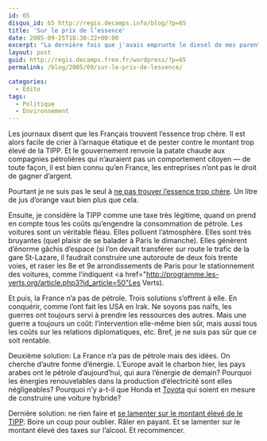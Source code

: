 ```yaml
---
id: 65
disqus_id: 65 http://regis.decamps.info/blog/?p=65
title: 'Sur le prix de l’essence'
date: 2005-09-25T18:30:22+00:00
excerpt: "La dernière fois que j'avais emprunté le diesel de mes parents, le gazole coûtait 80 cts le litre. Aujourd'hui, on a dépassé l'euro."
layout: post
guid: http://regis.decamps.free.fr/wordpress/?p=65
permalink: /blog/2005/09/sur-le-prix-de-lessence/

categories:
  - Edito
tags:
  - Politique
  - Environnement
---
```

Les journaux disent que les Français trouvent l’essence trop chère. Il est alors facile de crier à l’arnaque étatique et de pester contre le montant trop élevé de la TIPP. Et le gouvernement renvoie la patate chaude aux compagnies pétrolières qui n’auraient pas un comportement citoyen &#8212; de toute façon, il est bien connu qu’en France, les entreprises n’ont pas le droit de gagner d’argent.

Pourtant je ne suis pas le seul à [ne pas trouver l’essence trop chère](http://addelirium.blogspot.com/2005/08/hausse-des-prix-de-lessence.html). Un litre de jus d’orange vaut bien plus que cela.

Ensuite, je considère la TIPP comme une taxe très légitime, quand on prend en compte tous les coûts qu’engendre la consommation de pétrole. Les voitures sont un véritable fléau. Elles polluent l’atmosphère. Elles sont très bruyantes (quel plaisir de se balader à Paris le dimanche). Elles génèrent d’énorme gâchis d’espace (si l’on devait transférer sur route le trafic de la gare St-Lazare, il faudrait construire une autoroute de deux fois trente voies, et raser les 8e et 9e arrondissements de Paris pour le stationnement des voitures, comme l’indiquent <a href="http://programme.les-verts.org/article.php3?id_article=50"Les Verts</a>).

Et puis, la France n’a pas de pétrole. Trois solutions s’offrent à elle. En conquérir, comme l’ont fait les USA en Irak. Ne soyons pas naïfs, les guerres ont toujours servi à prendre les ressources des autres. Mais une guerre a toujours un coût: l’intervention elle-même bien sûr, mais aussi tous les coûts sur les relations diplomatiques, etc. Bref, je ne suis pas sûr que ce soit rentable.

Deuxième solution: La France n’a pas de pétrole mais des idées. On cherche d’autre forme d’énergie. L’Europe avait le charbon hier, les pays arabes ont le pétrole d’aujourd’hui, qui aura l’énergie de demain? Pourquoi les énergies renouvelables dans la production d’électricité sont elles négligeables? Pourquoi n’y a-t-il que Honda et </a>[Toyota](http://www.toyota.com/prius/) qui soient en mesure de construire une voiture hybride?

Dernière solution: ne rien faire et [se lamenter sur le montant élevé de le TIPP](http://www.bafweb.com/2005/09/19/443). Boire un coup pour oublier. Râler en payant. Et se lamenter sur le montant élevé des taxes sur l’alcool. Et recommencer.
